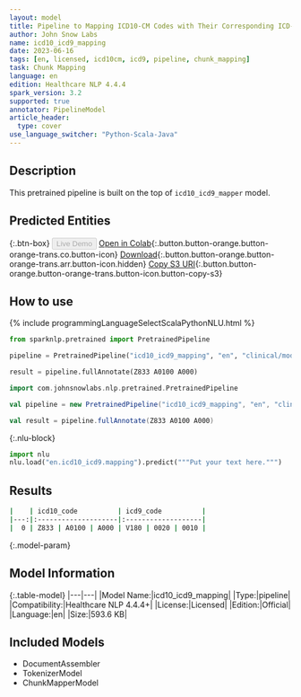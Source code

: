 ```yaml
---
layout: model
title: Pipeline to Mapping ICD10-CM Codes with Their Corresponding ICD-9-CM Codes
author: John Snow Labs
name: icd10_icd9_mapping
date: 2023-06-16
tags: [en, licensed, icd10cm, icd9, pipeline, chunk_mapping]
task: Chunk Mapping
language: en
edition: Healthcare NLP 4.4.4
spark_version: 3.2
supported: true
annotator: PipelineModel
article_header:
  type: cover
use_language_switcher: "Python-Scala-Java"
---
```


## Description

This pretrained pipeline is built on the top of `icd10_icd9_mapper` model.

## Predicted Entities



{:.btn-box}
<button class="button button-orange" disabled>Live Demo</button>
[Open in Colab](https://colab.research.google.com/github/JohnSnowLabs/spark-nlp-workshop/blob/master/healthcare-nlp/06.1.Code_Mapping_Pipelines.ipynb){:.button.button-orange.button-orange-trans.co.button-icon}
[Download](https://s3.amazonaws.com/auxdata.johnsnowlabs.com/clinical/models/icd10_icd9_mapping_en_4.4.4_3.2_1686943749583.zip){:.button.button-orange.button-orange-trans.arr.button-icon.hidden}
[Copy S3 URI](s3://auxdata.johnsnowlabs.com/clinical/models/icd10_icd9_mapping_en_4.4.4_3.2_1686943749583.zip){:.button.button-orange.button-orange-trans.button-icon.button-copy-s3}

## How to use

<div class="tabs-box" markdown="1">
{% include programmingLanguageSelectScalaPythonNLU.html %}

```python
from sparknlp.pretrained import PretrainedPipeline

pipeline = PretrainedPipeline("icd10_icd9_mapping", "en", "clinical/models")

result = pipeline.fullAnnotate(Z833 A0100 A000)
```
```scala
import com.johnsnowlabs.nlp.pretrained.PretrainedPipeline

val pipeline = new PretrainedPipeline("icd10_icd9_mapping", "en", "clinical/models")

val result = pipeline.fullAnnotate(Z833 A0100 A000)
```


{:.nlu-block}
```python
import nlu
nlu.load("en.icd10_icd9.mapping").predict("""Put your text here.""")
```

</div>


## Results

```bash
|    | icd10_code          | icd9_code          |
|---:|:--------------------|:-------------------|
|  0 | Z833 | A0100 | A000 | V180 | 0020 | 0010 |
```

{:.model-param}
## Model Information

{:.table-model}
|---|---|
|Model Name:|icd10_icd9_mapping|
|Type:|pipeline|
|Compatibility:|Healthcare NLP 4.4.4+|
|License:|Licensed|
|Edition:|Official|
|Language:|en|
|Size:|593.6 KB|

## Included Models

- DocumentAssembler
- TokenizerModel
- ChunkMapperModel